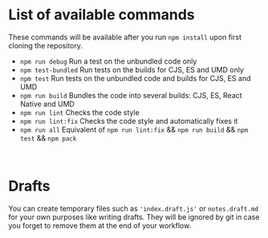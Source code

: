 # List of available commands
These commands will be available after you run `npm install` upon first cloning the repository.

* `npm run debug` Run a test on the unbundled code only
* `npm test-bundled` Run tests on the builds for CJS, ES and UMD only
* `npm test` Run tests on the unbundled code and builds for CJS, ES and UMD
* `npm run build` Bundles the code into several builds: CJS, ES, React Native and UMD
* `npm run lint` Checks the code style
* `npm run lint:fix` Checks the code style and automatically fixes it
* `npm run all` Equivalent of `npm run lint:fix` && `npm run build` && `npm test` && `npm pack`

<br/>

# Drafts
You can create temporary files such as `'index.draft.js'` or `notes.draft.md` for your own purposes like writing drafts. They will be ignored by git in case you forget to remove them at the end of your workflow.
